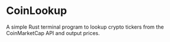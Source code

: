 # CoinLookup
A simple Rust terminal program to lookup crypto tickers from the CoinMarketCap API and output prices.
